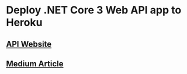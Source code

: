 # Deploy .NET Core 3 Web API app to Heroku

## [API Website](http://icolors.herokuapp.com)

## [Medium Article]()
